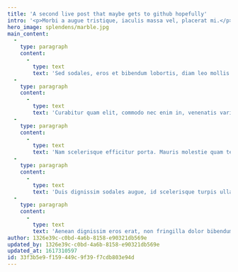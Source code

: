 ```yaml
---
title: 'A second live post that maybe gets to github hopefully'
intro: '<p>Morbi a augue tristique, iaculis massa vel, placerat mi.</p>'
hero_image: splendens/marble.jpg
main_content:
  -
    type: paragraph
    content:
      -
        type: text
        text: 'Sed sodales, eros et bibendum lobortis, diam leo mollis enim, et vulputate odio diam placerat sem. Nulla in sem lacinia, dignissim mauris sed, pharetra arcu. Mauris eu ex efficitur, lobortis lacus et, efficitur urna. Pellentesque vel ullamcorper mauris. Maecenas imperdiet efficitur velit, sit amet rhoncus elit auctor nec. Nam interdum volutpat sem id auctor. Morbi a augue tristique, iaculis massa vel, placerat mi. Curabitur sit amet augue sed enim malesuada rhoncus tincidunt vel nulla. Praesent finibus venenatis dolor, id lobortis augue egestas ut. Etiam cursus, sem ac commodo sollicitudin, diam nisl pulvinar ipsum, quis fringilla mi ipsum vitae nunc. Donec egestas leo blandit risus laoreet interdum.'
  -
    type: paragraph
    content:
      -
        type: text
        text: 'Curabitur quam elit, commodo nec enim in, venenatis varius eros. Ut nec sapien massa. Proin vel est sed odio laoreet auctor quis ut eros. Aliquam auctor libero et leo dignissim volutpat. Etiam lobortis turpis et dolor suscipit, id hendrerit elit imperdiet. Morbi non diam id elit congue tristique non quis quam. Nunc lacinia faucibus vehicula. Mauris quis odio id massa dignissim placerat. Vivamus eget diam et dui sollicitudin dictum et tempor eros. Donec congue urna nec tortor egestas maximus. Nulla bibendum, felis at lobortis varius, massa turpis posuere mauris, ut efficitur nibh urna sed tellus. Suspendisse a velit elit. Vivamus imperdiet sollicitudin ullamcorper. Aenean vulputate odio ac ullamcorper mollis. Aenean quis ex ac mauris ornare aliquam.'
  -
    type: paragraph
    content:
      -
        type: text
        text: 'Nam scelerisque efficitur porta. Mauris molestie quam tellus, vitae pharetra lorem facilisis eget. Aliquam dolor nunc, tempus mollis sem et, malesuada volutpat enim. Proin eget purus leo. Donec rhoncus diam sit amet pulvinar dignissim. Morbi dictum lacus at massa accumsan, eu dignissim diam auctor. Quisque nec condimentum nibh. Nullam sodales quam id accumsan euismod. Integer iaculis feugiat nisi, ut dignissim lorem ullamcorper vitae.'
  -
    type: paragraph
    content:
      -
        type: text
        text: 'Duis dignissim sodales augue, id scelerisque turpis ullamcorper ac. Donec feugiat, nisl ac posuere facilisis, risus metus pharetra erat, non dignissim sem urna ac lacus. Vivamus imperdiet lectus nec ultricies blandit. Suspendisse mattis lacus eu pretium ornare. Donec at ipsum lacus. Aenean quis quam porttitor, dignissim purus eget, placerat sapien. Duis orci nulla, dictum a magna congue, volutpat facilisis nisi. Duis tellus dolor, egestas dictum nulla quis, porttitor pulvinar lacus. Pellentesque tincidunt vehicula erat, vel efficitur nulla. Nullam id aliquet lectus, ut dapibus metus. Etiam gravida nulla ut mollis efficitur.'
  -
    type: paragraph
    content:
      -
        type: text
        text: 'Aenean dignissim eros erat, non fringilla dolor bibendum nec. Vivamus scelerisque ante nec ligula pulvinar lacinia. Donec sodales elit eu consequat elementum. Fusce id sodales erat. Ut efficitur euismod ex quis gravida. Phasellus id venenatis mauris. Quisque euismod tincidunt nulla, eget rutrum ipsum consectetur at. In et massa libero. Pellentesque cursus risus vel iaculis bibendum. Nullam scelerisque non mi quis tempus. Vestibulum congue dolor at felis commodo interdum.'
author: 1326e39c-c0bd-4a6b-8158-e90321db569e
updated_by: 1326e39c-c0bd-4a6b-8158-e90321db569e
updated_at: 1617310597
id: 33f3b5e9-f159-449c-9f39-f7cdb803e94d
---
```

